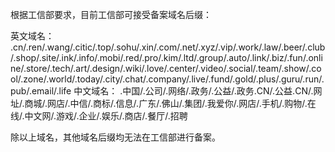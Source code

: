 根据工信部要求，目前工信部可接受备案域名后缀：

英文域名：
.cn/.ren/.wang/.citic/.top/.sohu/.xin/.com/.net/.xyz/.vip/.work/.law/.beer/.club/.shop/.site/.ink/.info/.mobi/.red/.pro/.kim/.ltd/.group/.auto/.link/.biz/.fun/.online/.store/.tech/.art/.design/.wiki/.love/.center/.video/.social/.team/.show/.cool/.zone/.world/.today/.city/.chat/.company/.live/.fund/.gold/.plus/.guru/.run/.pub/.email/.life
中文域名：
.中国/.公司/.网络/.政务/.公益/.政务.CN/.公益.CN/.网址/.商城/.网店/.中信/.商标/.信息/.广东/.佛山/.集团/.我爱你/.网店/.手机/.购物/.在线/.中文网/.游戏/.企业/.娱乐/.商店/.餐厅/.招聘

除以上域名，其他域名后缀均无法在工信部进行备案。
